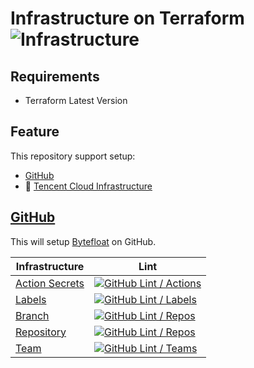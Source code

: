 # Infrastructure on Terraform ![Infrastructure](https://img.shields.io/badge/Infrastructure-Terraform-blue?style=flat-square&logo=terraform&logoColor=white)

## Requirements

- Terraform Latest Version

## Feature

This repository support setup:

- [GitHub](#github)
- 🚧 [Tencent Cloud Infrastructure](#tencent)

## [GitHub](./github)

This will setup [Bytefloat](https://github.com/Bytefloat) on GitHub.

| Infrastructure                     | Lint                                                                                                                                                                                     |
|------------------------------------|------------------------------------------------------------------------------------------------------------------------------------------------------------------------------------------|
| [Action Secrets](./github/actions) | [![GitHub Lint / Actions](https://github.com/Bytefloat/infra/actions/workflows/github-actions.yaml/badge.svg)](https://github.com/Bytefloat/infra/actions/workflows/github-actions.yaml) |
| [Labels](./github/labels)          | [![GitHub Lint / Labels](https://github.com/Bytefloat/infra/actions/workflows/github-labels.yaml/badge.svg)](https://github.com/Bytefloat/infra/actions/workflows/github-labels.yaml)    |
| [Branch](./github/repos)           | [![GitHub Lint / Repos](https://github.com/Bytefloat/infra/actions/workflows/github-repos.yaml/badge.svg)](https://github.com/Bytefloat/infra/actions/workflows/github-repos.yaml)       |
| [Repository](./github/repos)       | [![GitHub Lint / Repos](https://github.com/Bytefloat/infra/actions/workflows/github-repos.yaml/badge.svg)](https://github.com/Bytefloat/infra/actions/workflows/github-repos.yaml)       |
| [Team](./github/teams)             | [![GitHub Lint / Teams](https://github.com/Bytefloat/infra/actions/workflows/github-teams.yaml/badge.svg)](https://github.com/Bytefloat/infra/actions/workflows/github-teams.yaml)       |
